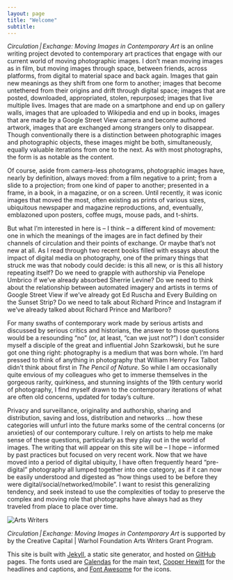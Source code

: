 ```yaml
---
layout: page
title: "Welcome"
subtitle:
---
```

<em>Circulation&thinsp;|&thinsp;Exchange: Moving Images in Contemporary Art</em> is an online writing project devoted to contemporary art practices that engage with our current world of moving photographic images. I don’t mean moving images as in film, but moving images through space, between friends, across platforms, from digital to material space and back again. Images that gain new meanings as they shift from one form to another; images that become untethered from their origins and drift through digital space; images that are posted, downloaded, appropriated, stolen, repurposed; images that live multiple lives. Images that are made on a smartphone and end up on gallery walls, images that are uploaded to Wikipedia and end up in books, images that are made by a Google Street View camera and become authored artwork, images that are exchanged among strangers only to disappear. Though conventionally there is a distinction between photographic images and photographic objects, these images might be both, simultaneously, equally valuable iterations from one to the next. As with most photographs, the form is as notable as the content.

Of course, aside from camera-less photograms, photographic images have, nearly by definition, always moved: from a film negative to a print; from a slide to a projection; from one kind of paper to another; presented in a frame, in a book, in a magazine, or on a screen. Until recently, it was iconic images that moved the most, often existing as prints of various sizes, ubiquitous newspaper and magazine reproductions, and, eventually, emblazoned upon posters, coffee mugs, mouse pads, and t-shirts. 

But what I’m interested in here is – I think – a different kind of movement: one in which the meanings of the images are in fact defined by their channels of circulation and their points of exchange. Or maybe that’s not new at all. As I read through two recent books filled with essays about the impact of digital media on photography, one of the primary things that struck me was that nobody could decide: is this all new, or is this all history repeating itself? Do we need to grapple with authorship via Penelope Umbrico if we’ve already absorbed Sherrie Levine? Do we need to think about the relationship between automated imagery and artists in terms of Google Street View if we’ve already got Ed Ruscha and Every Building on the Sunset Strip? Do we need to talk about Richard Prince and Instagram if we’ve already talked about Richard Prince and Marlboro?

For many swaths of contemporary work made by serious artists and discussed by serious critics and historians, the answer to those questions would be a resounding “no” (or, at least, “can we just not?”) I don’t consider myself a disciple of the great and influential John Szarkowski, but he sure got one thing right: photography is a medium that was born whole. I’m hard pressed to think of anything in photography that William Henry Fox Talbot didn’t think about first in _The Pencil of Nature_. So while I am occasionally quite envious of my colleagues who get to immerse themselves in the gorgeous rarity, quirkiness, and stunning insights of the 19th century world of photography, I find myself drawn to the contemporary iterations of what are often old concerns, updated for today’s culture.

Privacy and surveillance, originality and authorship, sharing and distribution, saving and loss, distribution and networks … how these categories will unfurl into the future marks some of the central concerns (or anxieties) of our contemporary culture. I rely on artists to help me make sense of these questions, particularly as they play out in the world of images. The writing that will appear on this site will be – I hope – informed by past practices but focused on very recent work. Now that we have moved into a period of digital ubiquity, I have often frequently heard “pre-digital” photography all lumped together into one category, as if it can now be easily understood and digested as “how things used to be before they were digital/social/networked/mobile”. I want to resist this generalizing tendency, and seek instead to use the complexities of today to preserve the complex and moving role that photographs have always had as they traveled from place to place over time. 

<footer>
	<img src="../assets/images/system/artswriters_logo_f5f5f5.png" alt="Arts Writers" />
	<p><em>Circulation&thinsp;|&thinsp;Exchange: Moving Images in Contemporary Art</em> is supported by by the Creative Capital | Warhol Foundation Arts Writers Grant Program.</p>
	<p>This site is built with <a href="http://jekyllrb.com/">Jekyll</a>, a static site generator, and hosted on <a href="https://www.github.com/geealbers/circ-exchg">GitHub</a> pages. The fonts used are <a href="http://calendasplus.com/">Calendas</a> for the main text, <a href="http://www.cooperhewitt.org/open-source-at-cooper-hewitt/cooper-hewitt-the-typeface-by-chester-jenkins/">Cooper Hewitt</a> for the headlines and captions, and <a href="http://fortawesome.github.io/">Font Awesome</a> for the icons.</p>	
</footer>